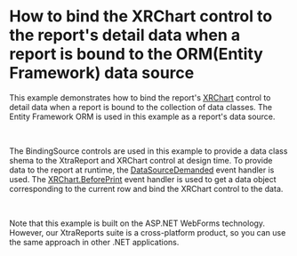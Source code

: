 # How to bind the XRChart control to the report's detail data when a report is bound to the ORM(Entity Framework) data source 


<p>This example demonstrates how to bind the report's <a href="https://documentation.devexpress.com/#XtraReports/clsDevExpressXtraReportsUIXRCharttopic"><u>XRChart</u></a> control to detail data when a report is bound to the collection of data classes. The Entity Framework ORM is used in this example as a report's data source.</p><br />
<p>The BindingSource controls are used in this example to provide a data class shema to the XtraReport and XRChart control at design time. To provide data to the report at runtime, the <a href="https://documentation.devexpress.com/#XtraReports/DevExpressXtraReportsUIXtraReportBase_DataSourceDemandedtopic"><u>DataSourceDemanded</u></a> event handler is used. The <a href="https://documentation.devexpress.com/#XtraReports/DevExpressXtraReportsUIXRControl_BeforePrinttopic"><u>XRChart.BeforePrint</u></a> event handler is used to get a data object corresponding to the current row and bind the XRChart control to the data.</p><br />
<p>Note that this example is built on the ASP.NET WebForms technology. However, our XtraReports suite is a cross-platform product, so you can use the same approach in other .NET applications.</p>

<br/>


